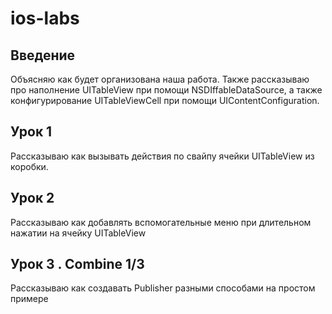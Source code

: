 # ios-labs

## Введение
Объясняю как будет организована наша работа. Также рассказываю про наполнение UITableView при помощи NSDIffableDataSource, а также конфигурирование UITableViewCell при помощи UIContentConfiguration.

## Урок 1
Рассказываю как вызывать действия по свайпу ячейки UITableView из коробки.

## Урок 2
Рассказываю как добавлять вспомогательные меню при длительном нажатии на ячейку UITableView

## Урок 3 . Combine 1/3
Рассказываю как создавать Publisher разными способами на простом примере
